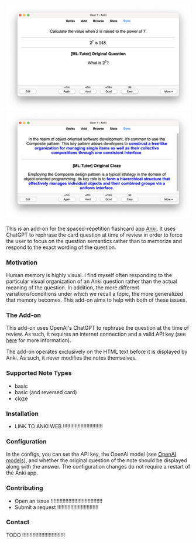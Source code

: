 <p style="text-align:center"><img src="resources/ml-tutor-basic.png" width="700"><br><img src="resources/ml-tutor-cloze.png" width="700"></p>

This is an add-on for the spaced-repetition flashcard app [Anki](https://apps.ankiweb.net/).
It uses ChatGPT to rephrase the card question at time of review in order to force the user to focus on the
question semantics rather than to memorize and respond to the exact wording of the question.

### Motivation

Human memory is highly visual. I find myself often responding to the particular visual organization of an Anki question
rather than the actual meaning of the question. In addition, the more different variations/conditions under which we
recall a topic, the more generalized that memory becomes. This add-on aims to help with both of these issues.

### The Add-on

This add-on uses OpenAI's ChatGPT to rephrase the question at the time of review. As such, it requires an internet
connection and a valid API key (see [here](https://platform.openai.com/docs/quickstart/account-setup) for more
information).

The add-on operates exclusively on the HTML text before it is displayed by Anki. As such, it never modifies the notes
themselves.

### Supported Note Types

- basic
- basic (and reversed card)
- cloze

### Installation

- LINK TO ANKI WEB !!!!!!!!!!!!!!!!!!!!!!!!!!!

### Configuration

In the configs, you can set the API key, the OpenAI model
(see [OpenAI models](https://platform.openai.com/docs/models/models)), and whether the original question of the
note should be displayed along with the answer. The configuration changes do not require a restart of the Anki app.

### Contributing

- Open an issue !!!!!!!!!!!!!!!!!!!!!!!!!!!!!!!!!!!
- Submit a request !!!!!!!!!!!!!!!!!!!!!!!!!!!!

### Contact

TODO !!!!!!!!!!!!!!!!!!!!!!!!!!!!!